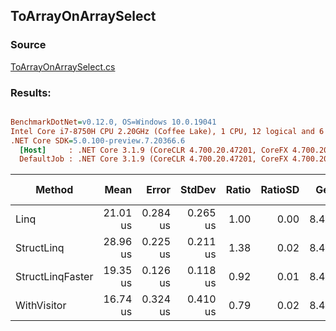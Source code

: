 ﻿## ToArrayOnArraySelect

### Source
[ToArrayOnArraySelect.cs](../../src/StructLinq.Benchmark/ToArrayOnArraySelect.cs)

### Results:
``` ini

BenchmarkDotNet=v0.12.0, OS=Windows 10.0.19041
Intel Core i7-8750H CPU 2.20GHz (Coffee Lake), 1 CPU, 12 logical and 6 physical cores
.NET Core SDK=5.0.100-preview.7.20366.6
  [Host]     : .NET Core 3.1.9 (CoreCLR 4.700.20.47201, CoreFX 4.700.20.47203), X64 RyuJIT
  DefaultJob : .NET Core 3.1.9 (CoreCLR 4.700.20.47201, CoreFX 4.700.20.47203), X64 RyuJIT


```
|           Method |     Mean |    Error |   StdDev | Ratio | RatioSD |  Gen 0 |  Gen 1 | Gen 2 | Allocated |
|----------------- |---------:|---------:|---------:|------:|--------:|-------:|-------:|------:|----------:|
|             Linq | 21.01 us | 0.284 us | 0.265 us |  1.00 |    0.00 | 8.4534 | 1.0376 |     - |  39.13 KB |
|       StructLinq | 28.96 us | 0.225 us | 0.211 us |  1.38 |    0.02 | 8.4534 | 1.0376 |     - |  39.12 KB |
| StructLinqFaster | 19.35 us | 0.126 us | 0.118 us |  0.92 |    0.01 | 8.4534 | 0.3662 |     - |  39.09 KB |
|      WithVisitor | 16.74 us | 0.324 us | 0.410 us |  0.79 |    0.02 | 8.4534 | 1.0376 |     - |  39.09 KB |
